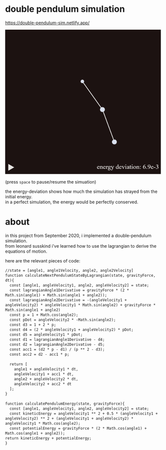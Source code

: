 
# double pendulum simulation  

https://double-pendulum-sim.netlify.app/

<img src="double-pendulum.gif" style="width: 600px;" />

(press `space` to pause/resume the simuation)  

the energy-deviation shows how much the simulation has strayed from the initial energy.  
in a perfect simulation, the energy would be perfectly conserved.  

# about

in this project from September 2020, i implemented a double-pendulum simulation.  
from leonard susskind i've learned how to use the lagrangian to derive the equations of motion.  

here are the relevant pieces of code:  

```
//state = [angle1, angle1Velocity, angle2, angle2Velocity]
function calculateNextPendulumStateByLagrangian(state, gravityForce, dt){
  const [angle1, angleVelocity1, angle2, angleVelocity2] = state;
  const lagrangianAngle1Derivative = gravityForce * (2 * Math.sin(angle1) + Math.sin(angle1 + angle2));
  const lagrangianAngle2Derivative = -(angleVelocity1 + angleVelocity2) * angleVelocity1 * Math.sin(angle2) + gravityForce * Math.sin(angle1 + angle2)
  const p = 1 + Math.cos(angle2);
  const pDot = angleVelocity2 * -Math.sin(angle2);
  const d3 = 1 + 2 * p;
  const d4 = (2 * angleVelocity1 + angleVelocity2) * pDot;
  const d5 = angleVelocity1 * pDot;
  const d1 = lagrangianAngle1Derivative - d4;
  const d2 = lagrangianAngle2Derivative - d5;
  const acc1 = (d2 * p - d1) / (p ** 2 - d3);
  const acc2 = d2 - acc1 * p;

  return [
    angle1 + angleVelocity1 * dt,
    angleVelocity1 + acc1 * dt,
    angle2 + angleVelocity2 * dt,
    angleVelocity2 + acc2 * dt
  ];
}

function calculatePendulumEnergy(state, gravityForce){
  const [angle1, angleVelocity1, angle2, angleVelocity2] = state;
  const kineticEnergy = angleVelocity1 ** 2 + 0.5 * (angleVelocity1 + angleVelocity2) ** 2 + (angleVelocity1 + angleVelocity2) * angleVelocity1 * Math.cos(angle2);
  const potentialEnergy = gravityForce * (2 * Math.cos(angle1) + Math.cos(angle1 + angle2));
return kineticEnergy + potentialEnergy;
}
```